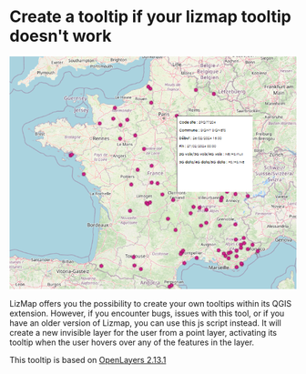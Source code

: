 # Create a tooltip if your lizmap tooltip doesn't work
![tooltip](./tooltip.png)

LizMap offers you the possibility to create your own tooltips within its QGIS extension. However, if you encounter bugs, issues with this tool, or if you have an older version of Lizmap, you can use this js script instead.
It will create a new invisible layer for the user from a point layer, activating its tooltip when the user hovers over any of the features in the layer.

This tooltip is based on [OpenLayers 2.13.1](https://openlayers.org/two/)
